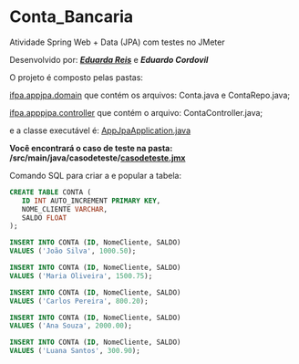# Conta_Bancaria
Atividade Spring Web + Data (JPA) com testes no JMeter

Desenvolvido por: ***[Eduarda Reis](https://github.com/EduardaReis3332)*** e ***Eduardo Cordovil***

O projeto é composto pelas pastas: 

[ifpa.appjpa.domain](https://github.com/EduardaReis3332/Conta_Bancaria/tree/main/contabancaria%20(c%C3%B3pia)/src/main/java/ifpa/appjpa/domain) que contém os arquivos: Conta.java e ContaRepo.java;

[ifpa.apppjpa.controller](https://github.com/EduardaReis3332/Conta_Bancaria/tree/main/contabancaria%20(c%C3%B3pia)/src/main/java/ifpa/appjpa/controller) que contém o arquivo: ContaController.java;

e a classe executável é: [AppJpaApplication.java](https://github.com/EduardaReis3332/Conta_Bancaria/blob/main/contabancaria%20(c%C3%B3pia)/src/main/java/ifpa/appjpa/AppJpaApplication.java)

**Você encontrará o caso de teste na pasta: **/src/main/java/casodeteste/**[casodeteste.jmx](https://github.com/EduardaReis3332/Conta_Bancaria/blob/main/contabancaria%20(c%C3%B3pia)/src/main/java/casodeteste/contabancaria.jmx)**

Comando SQL para criar a e popular a tabela:
```sql
CREATE TABLE CONTA (
   ID INT AUTO_INCREMENT PRIMARY KEY, 
   NOME_CLIENTE VARCHAR, 
   SALDO FLOAT
);

INSERT INTO CONTA (ID, NomeCliente, SALDO)
VALUES ('João Silva', 1000.50);

INSERT INTO CONTA (ID, NomeCliente, SALDO)
VALUES ('Maria Oliveira', 1500.75);

INSERT INTO CONTA (ID, NomeCliente, SALDO)
VALUES ('Carlos Pereira', 800.20);

INSERT INTO CONTA (ID, NomeCliente, SALDO)
VALUES ('Ana Souza', 2000.00);

INSERT INTO CONTA (ID, NomeCliente, SALDO)
VALUES ('Luana Santos', 300.90);
```

